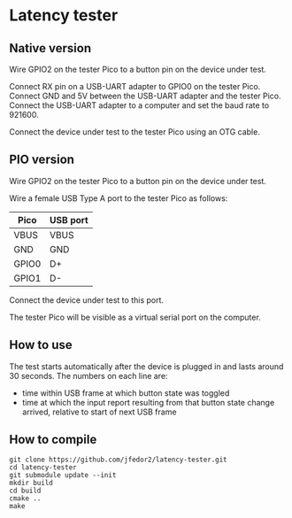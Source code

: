 # Latency tester

## Native version

Wire GPIO2 on the tester Pico to a button pin on the device under test.

Connect RX pin on a USB-UART adapter to GPIO0 on the tester Pico. Connect GND and 5V between the USB-UART adapter and the tester Pico. Connect the USB-UART adapter to a computer and set the baud rate to 921600. 

Connect the device under test to the tester Pico using an OTG cable.

## PIO version

Wire GPIO2 on the tester Pico to a button pin on the device under test.

Wire a female USB Type A port to the tester Pico as follows:

| Pico | USB port |
| ---- | -------- |
| VBUS | VBUS |
| GND | GND |
| GPIO0 | D+ |
| GPIO1 | D- |

Connect the device under test to this port.

The tester Pico will be visible as a virtual serial port on the computer.

## How to use

The test starts automatically after the device is plugged in and lasts around 30 seconds. The numbers on each line are:

* time within USB frame at which button state was toggled
* time at which the input report resulting from that button state change arrived, relative to start of next USB frame

## How to compile
```
git clone https://github.com/jfedor2/latency-tester.git
cd latency-tester
git submodule update --init
mkdir build
cd build
cmake ..
make
```
